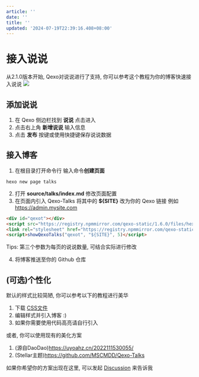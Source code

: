 ```yaml
---
article: ''
date: ''
title: ''
updated: '2024-07-19T22:39:16.408+08:00'
---
```

# 接入说说

从2.1.0版本开始, Qexo对说说进行了支持, 你可以参考这个教程为你的博客快速接入说说
![](https://s2.loli.net/2024/07/19/NoIL6QzSVj58HYD.png)

## 添加说说

1. 在 Qexo 侧边栏找到 **说说** 点击进入
2. 点击右上角 **新增说说** 输入信息
3. 点击 **发布** 按键或使用快捷键保存说说数据

## 接入博客

1. 在根目录打开命令行 输入命令**创建页面**

```shell
hexo new page talks
```

2. 打开 **source/talks/index.md** 修改页面配置
3. 在页面内引入 Qexo-Talks 将其中的 **${SITE}** 改为你的 Qexo 链接 例如 https://admin.mysite.com

```html
<div id="qexot"></div>
<script src="https://registry.npmmirror.com/qexo-static/1.6.0/files/hexo/talks.js"></script>
<link rel="stylesheet" href="https://registry.npmmirror.com/qexo-static/1.6.0/files/hexo/talks.css">
<script>showQexoTalks("qexot", "${SITE}", 5)</script>
```

Tips: 第三个参数为每页的说说数量, 可结合实际进行修改

4. 将博客推送至你的 Github 仓库

## (可选)个性化

默认的样式比较简陋, 你可以参考以下的教程进行美华

1. 下载 [CSS文件](https://registry.npmmirror.com/qexo-static/1.6.0/files/hexo/talks.css)
2. 编辑样式并引入博客 :)
3. 如果你需要使用代码高亮请自行引入

或者, 你可以使用现有的美化方案

1. (源自DaoDao)https://uyoahz.cn/2022111530055/
2. (Stellar主题)https://github.com/MSCMDD/Qexo-Talks

如果你希望你的方案出现在这里, 可以发起 [Discussion](https://github.com/Qexo/Qexo/discussions) 来告诉我
